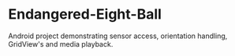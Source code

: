 # Endangered-Eight-Ball
Android project demonstrating sensor access, orientation handling, GridView's and media playback.
